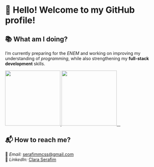 # 🦇 Hello! Welcome to my GitHub profile!

## 📚 What am I doing?
I’m currently preparing for the *ENEM* and working on improving my understanding of *programming*, while also strengthening my **full-stack development** skills.
  

  <a href="https://github.com/Clara-Serafim">
    <img height="180" src="https://github-readme-stats.vercel.app/api/?username=Clara-Serafim&show_icons=true&theme=gotham&include_all_commits=true&count_private=true"/>
  </a>

  <a href="https://github.com/Clara-Serafim">
    <img height="180" src="https://github-readme-stats.vercel.app/api/top-langs/?username=Clara-Serafim&layout=compact&langs_count=16&theme=gotham"/>
  </a>

## 📬 How to reach me?
📧 *Email:* [serafimmcss@gmail.com](mailto:serafimmcss@gmail.com)  
💼 *LinkedIn:* [Clara Serafim](https://www.linkedin.com/in/clara-serafim-b57282356/)

